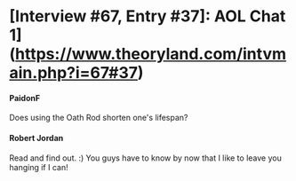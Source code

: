 # [Interview #67, Entry #37]: AOL Chat 1](https://www.theoryland.com/intvmain.php?i=67#37)

#### PaidonF

Does using the Oath Rod shorten one's lifespan?

#### Robert Jordan

Read and find out. :) You guys have to know by now that I like to leave you hanging if I can!

